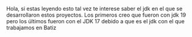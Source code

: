 Hola, si estas leyendo esto tal vez te interese saber el jdk en el que se desarrollaron estos proyectos.
Los primeros creo que fueron con jdk 19 pero los últimos fueron con el JDK 17 debido a que es el jdk con el que trabajamos en Batiz
